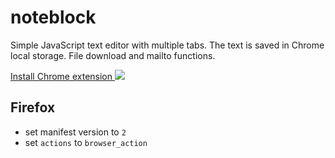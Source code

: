 # noteblock

Simple JavaScript text editor with multiple tabs.
The text is saved in Chrome local storage.
File download and mailto functions.

<a href="https://chrome.google.com/webstore/detail/noteblock/lgggceedgldbcfbpkacockgbkbpjcfdh" class="btn">
  Install Chrome extension
</a>

<a href="https://chrome.google.com/webstore/detail/noteblock/lgggceedgldbcfbpkacockgbkbpjcfdh">
  <img src="https://lh3.googleusercontent.com/lNAwIXSiozbX657HhI8okszLDvrTYiR-JhvlZV-UrREjJXZDOB8V7r_qSQrdgbDbAvhnAaWHrQ=s1280-h800-e365-rw" />
</a>

## Firefox

- set manifest version to `2`
- set `actions` to `browser_action`
